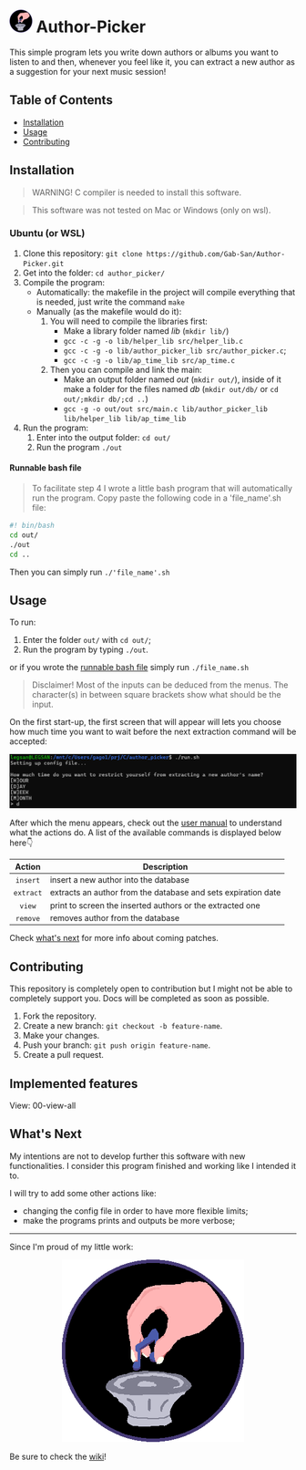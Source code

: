 # <img src="./other/images/author-picker-logo.png" alt="Description of image" style="width:40px;height:40px;"/> Author-Picker

This simple program lets you write down authors or albums you want to listen to and then, whenever you feel like it, you can extract a new author as a suggestion for your next music session!

## Table of Contents

- [Installation](#installation)
- [Usage](#usage)
- [Contributing](#contributing)

## Installation

> WARNING! C compiler is needed to install this software.

> This software was not tested on Mac or Windows (only on wsl).

### Ubuntu (or WSL)

1. Clone this repository: `git clone https://github.com/Gab-San/Author-Picker.git`
2. Get into the folder: `cd author_picker/`
3. Compile the program:
    - Automatically: the makefile in the project will compile everything that is needed, just write the command `make`
    - Manually (as the makefile would do it):
        1. You will need to compile the libraries first:
            - Make a library folder named *lib* (`mkdir lib/`)
            - `gcc -c -g -o lib/helper_lib src/helper_lib.c`
            - `gcc -c -g -o lib/author_picker_lib src/author_picker.c`;
            - `gcc -c -g -o lib/ap_time_lib src/ap_time.c`
        2. Then you can compile and link the main:
            - Make an output folder named *out* (`mkdir out/`), inside of it make a folder for the files named *db* (`mkdir out/db/` or `cd out/;mkdir db/;cd ..`)
            - `gcc -g -o out/out src/main.c lib/author_picker_lib lib/helper_lib lib/ap_time_lib`
4. Run the program:
    1. Enter into the output folder: `cd out/`
    2. Run the program `./out`

#### Runnable bash file

> To facilitate step 4 I wrote a little bash program that will automatically run the program.
Copy paste the following code in a 'file_name'.sh file:

```bash
#! bin/bash
cd out/
./out
cd ..
```

Then you can simply run `./'file_name'.sh`

## Usage

To run:

1. Enter the folder `out/` with `cd out/`;
2. Run the program by typing `./out`.

or if you wrote the [runnable bash file](#runnable-bash-file) simply run `./file_name.sh`

> Disclaimer! Most of the inputs can be deduced from the menus. The character(s) in between square brackets show what should be the input.

On the first start-up, the first screen that will appear will lets you choose how much time you want to wait before the next extraction command will be accepted:

![Choose-Limit](./images/tutorial/choose_limit.png)

After which the menu appears, check out the [user manual](./other/user_manual.md) to understand what the actions do. A list
of the available commands is displayed below here👇

| Action | Description |
|:------:| ----------- |
| `insert` | insert a new author into the database |
| `extract` | extracts an author from the database and sets expiration date |
| `view` | print to screen the inserted authors or the extracted one |
| `remove` | removes author from the database |

Check [what's next](#whats-next) for more info about coming patches.

## Contributing

This repository is completely open to contribution but I might not be able to completely support you. Docs will be completed as soon as possible.

1. Fork the repository.
2. Create a new branch: `git checkout -b feature-name`.
3. Make your changes.
4. Push your branch: `git push origin feature-name`.
5. Create a pull request.

## Implemented features

View: 00-view-all

## What's Next

My intentions are not to develop further this software with new functionalities. I consider this program finished and working like I intended it to.

I will try to add some other actions like:

- changing the config file in order to have more flexible limits;
- make the programs prints and outputs be more verbose;

---

Since I'm proud of my little work:
<p align="center"> <img src="./other/images/author-picker-logo.png" alt="Logo"> </p>

Be sure to check the [wiki](https://github.com/Gab-San/Author-Picker/wiki)!
